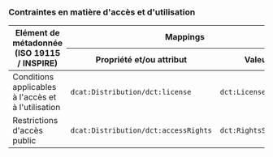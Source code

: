 <h3><a name="md-on-md">Contraintes en matière d'accès et d'utilisation</a></h3>

<table>
  <thead>
    <tr>
      <th colspan="2" rowspan="2">Elément de métadonnée (ISO 19115 / INSPIRE)</th>
      <th colspan="2">Mappings</th>
      <th rowspan="2">Statut</th>
      <th rowspan="2">Commentaire</th>
    </tr>
    <tr>
      <th>Propriété et/ou attribut</th>
      <th>Valeurs</th>
    </tr>
  </thead>
  <tbody>
 <tr>
      <td colspan="2">Conditions applicables à l'accès et à l'utilisation</td>
      <td><code>dcat:Distribution/dct:license</code></td>
      <td><code>dct:LicenseDocument</code></td>
      <td><em>testing</em></td>
      <td></td>
    </tr>
    <tr>
      <td colspan="2">Restrictions d'accès public</td>
      <td><code>dcat:Distribution/dct:accessRights</code></td>
      <td><code>dct:RightsStatement</code></td>
      <td><em>testing</em></td>
      <td></td>
    </tr>
  </tbody>
</table>
